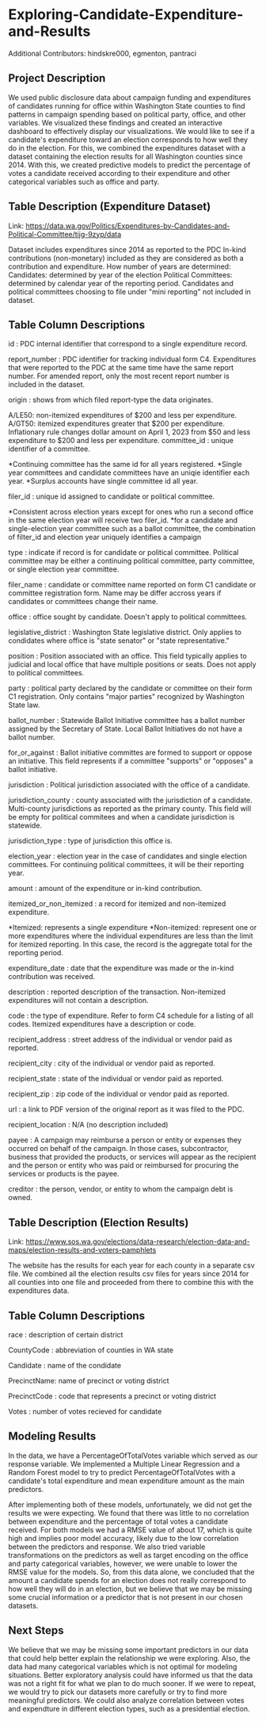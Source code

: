 # Exploring-Candidate-Expenditure-and-Results
Additional Contributors: hindskre000, egmenton, pantraci

## Project Description
We used public disclosure data about campaign funding and expenditures of candidates running for office within Washington State counties to find patterns in campaign spending based on political party, office, and other variables. We visualized these findings and created an interactive dashboard to effectively display our visualizations. We would like to see if a candidate's expenditure toward an election corresponds to how well they do in the election. For this, we combined the expenditures dataset with a dataset containing the election results for all Washington counties since 2014. With this, we created predictive models to predict the percentage of votes a candidate received according to their expenditure and other categorical variables such as office and party.

## Table Description (Expenditure Dataset)
Link: https://data.wa.gov/Politics/Expenditures-by-Candidates-and-Political-Committee/tijg-9zyp/data

Dataset includes expenditures since 2014 as reported to the PDC
In-kind contributions (non-monetary) included as they are considered as both a contribution and expenditure.
How number of years are determined:
Candidates: determined by year of the election
Political Committees: determined by calendar year of the reporting period.
Candidates and political committees choosing to file under "mini reporting" not included in dataset.

## Table Column Descriptions
id : PDC internal identifier that correspond to a single expenditure record.

report_number : PDC identifier for tracking individual form C4. Expenditures that were reported to the PDC at the same time have the same report number. For amended report, only the most recent report number is included in the dataset.

origin : shows from which filed report-type the data originates.

A/LE50: non-itemized expenditures of $200 and less per expenditure.
A/GT50: itemized expenditures greater that $200 per expenditure.
Inflationary rule changes dollar amount on April 1, 2023 from $50 and less expenditure to $200 and less per expenditure.
committee_id : unique identifier of a committee.

*Continuing committee has the same id for all years registered. *Single year committees and candidate committees have an uniqie identifier each year. *Surplus accounts have single committee id all year.

filer_id : unique id assigned to candidate or political committee.

*Consistent across election years except for ones who run a second office in the same election year will receive two filer_id. *for a candidate and single-election year committee such as a ballot committee, the combination of filter_id and election year uniquely identifies a campaign

type : indicate if record is for candidate or political committee. Political committee may be either a continuing political committee, party committee, or single election year committee.

filer_name : candidate or committee name reported on form C1 candidate or committee registration form. Name may be differ accross years if candidates or committees change their name.

office : office sought by candidate. Doesn't apply to political committees.

legislative_district : Washington State legislative district. Only applies to condidates where office is "state senator" or "state representative."

position : Position associated with an office. This field typically applies to judicial and local office that have multiple positions or seats. Does not apply to political committees.

party : political party declared by the candidate or committee on their form C1 registration. Only contains "major parties" recognized by Washington State law.

ballot_number : Statewide Ballot Initiative committee has a ballot number assigned by the Secretary of State. Local Ballot Initiatives do not have a ballot number.

for_or_against : Ballot initiative committes are formed to support or oppose an initiative. This field represents if a committee "supports" or "opposes" a ballot initiative.

jurisdiction : Political jurisdiction associated with the office of a candidate.

jurisdiction_county : county associated with the jurisdiction of a candidate. Multi-county jurisdictions as reported as the primary county. This field will be empty for political commitees and when a candidate jurisdiction is statewide.

jurisdiction_type : type of jurisdiction this office is.

election_year : election year in the case of candidates and single election committees. For continuing political committees, it will be their reporting year.

amount : amount of the expenditure or in-kind contribution.

itemized_or_non_itemized : a record for itemized and non-itemized expenditure.

*Itemized: represents a single expenditure *Non-itemized: represent one or more expenditures where the individual expenditures are less than the limit for itemized reporting. In this case, the record is the aggregate total for the reporting period.

expenditure_date : date that the expenditure was made or the in-kind contribution was received.

description : reported description of the transaction. Non-itemized expenditures will not contain a description.

code : the type of expenditure. Refer to form C4 schedule for a listing of all codes. Itemized expenditures have a description or code.

recipient_address : street address of the individual or vendor paid as reported.

recipient_city : city of the individual or vendor paid as reported.

recipient_state : state of the individual or vendor paid as reported.

recipient_zip : zip code of the individual or vendor paid as reported.

url : a link to PDF version of the original report as it was filed to the PDC.

recipient_location : N/A (no description included)

payee : A campaign may reimburse a person or entity or expenses they occurred on behalf of the campaign. In those cases, subcontractor, business that provided the products, or services will appear as the recipient and the person or entity who was paid or reimbursed for procuring the services or products is the payee.

creditor : the person, vendor, or entity to whom the campaign debt is owned.

## Table Description (Election Results)
Link: https://www.sos.wa.gov/elections/data-research/election-data-and-maps/election-results-and-voters-pamphlets

The website has the results for each year for each county in a separate csv file. We combined all the election results csv files for years since 2014 for all counties into one file and proceeded from there to combine this with the expenditures data. 

## Table Column Descriptions
race : description of certain district

CountyCode : abbreviation of counties in WA state

Candidate : name of the condidate

PrecinctName: name of precinct or voting district

PrecinctCode : code that represents a precinct or voting district

Votes : number of votes recieved for candidate


## Modeling Results
In the data, we have a PercentageOfTotalVotes variable which served as our response variable. We implemented a Multiple Linear Regression and a Random Forest model to try to predict PercentageOfTotalVotes with a candidate's total expenditure and mean expenditure amount as the main predictors. 

After implementing both of these models, unfortunately, we did not get the results we were expecting. We found that there was little to no correlation between expenditure and the percentage of total votes a candidate received. For both models we had a RMSE value of about 17, which is quite high and implies poor model accuracy, likely due to the low correlation between the predictors and response. We also tried variable transformations on the predictors as well as target encoding on the office and party categorical variables, however, we were unable to lower the RMSE value for the models. So, from this data alone, we concluded that the amount a candidate spends for an election does not really correspond to how well they will do in an election, but we believe that we may be missing some crucial information or a predictor that is not present in our chosen datasets.

## Next Steps
We believe that we may be missing some important predictors in our data that could help better explain the relationship we were exploring. Also, the data had many categorical variables which is not optimal for modeling situations. Better exploratory analysis could have informed us that the data was not a right fit for what we plan to do much sooner. 
If we were to repeat, we would try to pick our datasets more carefully or try to find more meaningful predictors. We could also analyze correlation between votes and expendture in different election types, such as a presidential election. 
